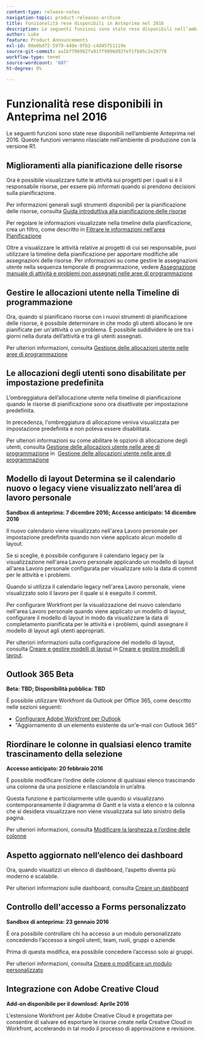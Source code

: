 ```yaml
---
content-type: release-notes
navigation-topic: product-releases-archive
title: Funzionalità rese disponibili in Anteprima nel 2016
description: Le seguenti funzioni sono state rese disponibili nell’ambiente Anteprima nel 2016. Queste funzioni verranno rilasciate nell’ambiente di produzione con la versione R1.
author: Luke
feature: Product Announcements
exl-id: 08e0bd72-5979-449e-9fb2-c4d45f51119e
source-git-commit: aa1bf796982fa91ff9096d92fef1fb95c2e29778
workflow-type: tm+mt
source-wordcount: '687'
ht-degree: 0%

---
```


# Funzionalità rese disponibili in Anteprima nel 2016

Le seguenti funzioni sono state rese disponibili nell’ambiente Anteprima nel 2016. Queste funzioni verranno rilasciate nell’ambiente di produzione con la versione R1.

## Miglioramenti alla pianificazione delle risorse

Ora è possibile visualizzare tutte le attività sui progetti per i quali si è il responsabile risorse, per essere più informati quando si prendono decisioni sulla pianificazione. 

Per informazioni generali sugli strumenti disponibili per la pianificazione delle risorse, consulta [Guida introduttiva alla pianificazione delle risorse](../../../../resource-mgmt/resource-scheduling/get-started-resource-scheduling.md)

Per regolare le informazioni visualizzate nella timeline della pianificazione, crea un filtro, come descritto in [Filtrare le informazioni nell&#39;area Pianificazione](../../../../resource-mgmt/resource-scheduling/filter-scheduling-area.md)

Oltre a visualizzare le attività relative ai progetti di cui sei responsabile, puoi utilizzare la timeline della pianificazione per apportare modifiche alle assegnazioni delle risorse. Per informazioni su come gestire le assegnazioni utente nella sequenza temporale di programmazione, vedere [Assegnazione manuale di attività e problemi non assegnati nelle aree di programmazione](../../../../resource-mgmt/resource-scheduling/manually-assign-items-scheduling-areas.md)

## Gestire le allocazioni utente nella Timeline di programmazione

Ora, quando si pianificano risorse con i nuovi strumenti di pianificazione delle risorse, è possibile determinare in che modo gli utenti allocano le ore pianificate per un&#39;attività o un problema. È possibile suddividere le ore tra i giorni nella durata dell’attività e tra gli utenti assegnati.

Per ulteriori informazioni, consulta [Gestione delle allocazioni utente nelle aree di programmazione](../../../../resource-mgmt/resource-scheduling/manage-allocations-scheduling-areas.md)

## Le allocazioni degli utenti sono disabilitate per impostazione predefinita

L’ombreggiatura dell’allocazione utente nella timeline di pianificazione quando le risorse di pianificazione sono ora disattivate per impostazione predefinita.

In precedenza, l&#39;ombreggiatura di allocazione veniva visualizzata per impostazione predefinita e non poteva essere disabilitata.

Per ulteriori informazioni su come abilitare le opzioni di allocazione degli utenti, consulta [Gestione delle allocazioni utente nelle aree di programmazione](../../../../resource-mgmt/resource-scheduling/manage-allocations-scheduling-areas.md) in  [Gestione delle allocazioni utente nelle aree di programmazione](../../../../resource-mgmt/resource-scheduling/manage-allocations-scheduling-areas.md)

## Modello di layout Determina se il calendario nuovo o legacy viene visualizzato nell’area di lavoro personale

**Sandbox di anteprima: 7 dicembre 2016; Accesso anticipato: 14 dicembre 2016** 

Il nuovo calendario viene visualizzato nell&#39;area Lavoro personale per impostazione predefinita quando non viene applicato alcun modello di layout.

Se si sceglie, è possibile configurare il calendario legacy per la visualizzazione nell&#39;area Lavoro personale applicando un modello di layout all&#39;area Lavoro personale configurata per visualizzare solo la data di commit per le attività e i problemi.

Quando si utilizza il calendario legacy nell&#39;area Lavoro personale, viene visualizzato solo il lavoro per il quale si è eseguito il commit.

Per configurare Workfront per la visualizzazione del nuovo calendario nell&#39;area Lavoro personale quando viene applicato un modello di layout, configurare il modello di layout in modo da visualizzare la data di completamento pianificata per le attività e i problemi, quindi assegnare il modello di layout agli utenti appropriati.

Per ulteriori informazioni sulla configurazione del modello di layout, consulta [Creare e gestire modelli di layout](../../../../administration-and-setup/customize-workfront/use-layout-templates/create-and-manage-layout-templates.md#customizing-my-work) in [Creare e gestire modelli di layout](../../../../administration-and-setup/customize-workfront/use-layout-templates/create-and-manage-layout-templates.md).

## Outlook 365 Beta

**Beta: TBD; Disponibilità pubblica: TBD**

È possibile utilizzare Workfront da Outlook per Office 365, come descritto nelle sezioni seguenti:

* [Configurare Adobe Workfront per Outlook](../../../../workfront-integrations-and-apps/using-workfront-with-outlook/set-up-workfront-for-outlook.md)
* &quot;Aggiornamento di un elemento esistente da un&#39;e-mail con Outlook 365&quot;

## Riordinare le colonne in qualsiasi elenco tramite trascinamento della selezione

**Accesso anticipato: 20 febbraio 2016**

È possibile modificare l’ordine delle colonne di qualsiasi elenco trascinando una colonna da una posizione e rilasciandola in un’altra.

Questa funzione è particolarmente utile quando si visualizzano contemporaneamente il diagramma di Gantt e la vista a elenco e la colonna che si desidera visualizzare non viene visualizzata sul lato sinistro della pagina. 

Per ulteriori informazioni, consulta [Modificare la larghezza e l’ordine delle colonne](../../../../reports-and-dashboards/reports/reporting-elements/modify-column-width-order.md)

## Aspetto aggiornato nell’elenco dei dashboard

Ora, quando visualizzi un elenco di dashboard, l’aspetto diventa più moderno e scalabile.

Per ulteriori informazioni sulle dashboard, consulta [Creare un dashboard](../../../../reports-and-dashboards/dashboards/creating-and-managing-dashboards/create-dashboard.md)

## Controllo dell&#39;accesso a Forms personalizzato

**Sandbox di anteprima: 23 gennaio 2016**

È ora possibile controllare chi ha accesso a un modulo personalizzato concedendo l’accesso a singoli utenti, team, ruoli, gruppi o aziende. 

Prima di questa modifica, era possibile concedere l’accesso solo ai gruppi.

Per ulteriori informazioni, consulta [Creare o modificare un modulo personalizzato](../../../../administration-and-setup/customize-workfront/create-manage-custom-forms/create-or-edit-a-custom-form.md)

## Integrazione con Adobe Creative Cloud

**Add-on disponibile per il download: Aprile 2016**

L’estensione Workfront per Adobe Creative Cloud è progettata per consentire di salvare ed esportare le risorse create nella Creative Cloud in Workfront, accelerando in tal modo il processo di approvazione e revisione.

